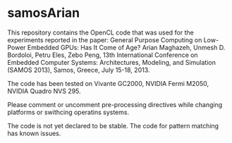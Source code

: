 samosArian
==========

This repository contains the OpenCL code that was used for the experiments reported in the paper:  General Purpose Computing on Low-Power Embedded GPUs: Has It Come of Age? Arian Maghazeh, Unmesh D. Bordoloi, Petru Eles, Zebo Peng, 13th International Conference on Embedded Computer Systems: Architectures, Modeling, and Simulation (SAMOS 2013), Samos, Greece, July 15-18, 2013.

The code has been tested on Vivante GC2000, NVIDIA Fermi M2050, NVIDIA Quadro NVS 295. 

Please comment or uncomment pre-processing directives while changing platforms or swithcing operatins systems.

The code is not yet declared to be stable. The code for pattern matching has known issues.